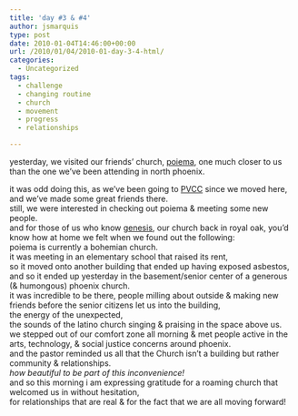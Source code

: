 ```yaml
---
title: 'day #3 & #4'
author: jsmarquis
type: post
date: 2010-01-04T14:46:00+00:00
url: /2010/01/04/2010-01-day-3-4-html/
categories:
  - Uncategorized
tags:
  - challenge
  - changing routine
  - church
  - movement
  - progress
  - relationships

---
```

yesterday, we visited our friends&#8217; church, [poiema][1], one much closer to us than the one we&#8217;ve been attending in north phoenix.

<div>
  it was odd doing this, as we&#8217;ve been going to <a href="http://paradisechurch.com/">PVCC</a> since we moved here, and we&#8217;ve made some great friends there.
</div>

<div>
  still, we were interested in checking out poiema & meeting some new people.
</div>

<div>
</div>

<div>
  and for those of us who know <a href="http://genesisthechurch.org/">genesis</a>, our church back in royal oak, you&#8217;d know how at home we felt when we found out the following:
</div>

<div>
  poiema is currently a bohemian church.
</div>

<div>
  it was meeting in an elementary school that raised its rent,
</div>

<div>
  so it moved onto another building that ended up having exposed asbestos,
</div>

<div>
  and so it ended up yesterday in the basement/senior center of a generous (& humongous) phoenix church.
</div>

<div>
</div>

<div>
  it was incredible to be there, people milling about outside & making new friends before the senior citizens let us into the building,
</div>

<div>
  the energy of the unexpected,
</div>

<div>
  the sounds of the latino church singing & praising in the space above us.
</div>

<div>
  we stepped out of our comfort zone all morning & met people active in the arts, technology, & social justice concerns around phoenix.
</div>

<div>
  and the pastor reminded us all that the Church isn&#8217;t a building but rather community & relationships.
</div>

<div>
</div>

<div>
  <i>how beautiful to be part of this inconvenience!</i>
</div>

<div>
</div>

<div>
  and so this morning i am expressing gratitude for a roaming church that welcomed us in without hesitation,
</div>

<div>
  for relationships that are real & for the fact that we are all moving forward!
</div>

 [1]: http://www.poiemachurch.com/